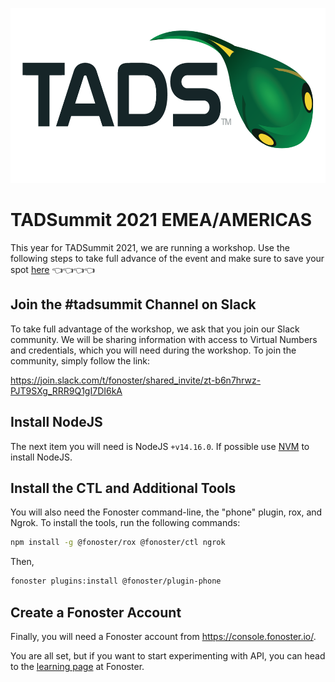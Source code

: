 <p align="center">
  <a href="https://www.tadsummit.com">
    <img src="tads-logo.png" alt="Routr Logo" height="280">
  </a>
</p>

# TADSummit 2021 EMEA/AMERICAS

This year for TADSummit 2021, we are running a workshop. Use the following steps to take full advance of the event and make sure to save your spot [here](https://bit.ly/3FoFRvu) 👈👈👈👈

## Join the #tadsummit Channel on Slack

To take full advantage of the workshop, we ask that you join our Slack community. We will be sharing information with access to Virtual Numbers and credentials, which you will need during the workshop. To join the community, simply follow the link:

https://join.slack.com/t/fonoster/shared_invite/zt-b6n7hrwz-PJT9SXg_RRR9Q1gI7DI6kA

## Install NodeJS

The next item you will need is NodeJS `+v14.16.0`. If possible use [NVM](https://github.com/nvm-sh/nvm) to install NodeJS.

## Install the CTL and Additional Tools

You will also need the Fonoster command-line, the "phone" plugin, rox, and Ngrok. To install the tools, run the following commands:

```bash
npm install -g @fonoster/rox @fonoster/ctl ngrok
```

Then,

```bash
fonoster plugins:install @fonoster/plugin-phone
```

## Create a Fonoster Account

Finally, you will need a Fonoster account from https://console.fonoster.io/.

You are all set, but if you want to start experimenting with API, you can head to the [learning page](https://learn.fonoster.com/) at Fonoster.
